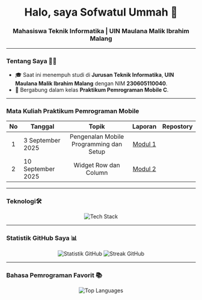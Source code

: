 <h1 align="center">Halo, saya Sofwatul Ummah 👋</h1>
<h3 align="center">Mahasiswa Teknik Informatika | UIN Maulana Malik Ibrahim Malang</h3>

---

### Tentang Saya 👩‍💻
- 🎓 Saat ini menempuh studi di **Jurusan Teknik Informatika**, **UIN Maulana Malik Ibrahim Malang** dengan NIM **230605110040**.
- 🚀 Bergabung dalam kelas **Praktikum Pemrograman Mobile C**.

---
### Mata Kuliah Praktikum Pemrograman Mobile
| No  | Tanggal  | Topik  | Laporan  | Repostory  |
| :------------: |------------| :------------: | :------------: | :------------: |
|1|3 September 2025|Pengenalan Mobile Programming dan Setup|[Modul 1](https://docs.google.com/document/d/13kxRRzh02LXXdD4EHpuPy63z7PcS1HGUGi_tVSdcuek/edit?usp=sharing)||
|2|10 September 2025|Widget Row dan Column|[Modul 2](https://docs.google.com/document/d/1lTSqgAMhp31znaxX5Rzlf12pUPfcNVQ6bnsPZtenRsY/edit?usp=sharing)|   |


---
### Teknologi🛠️
<p align="center">
  <img src="https://skillicons.dev/icons?i=py,django,js,nodejs,express,ts,mysql,php,html,css,postgres,prisma,redis" alt="Tech Stack" />
</p>

---

### Statistik GitHub Saya 📊
<p align="center">
  <img src="https://github-readme-stats.vercel.app/api?username=Sofwatulu&show_icons=true&theme=tokyonight&hide_rank=true" alt="Statistik GitHub" />
  <img src="https://github-readme-streak-stats.herokuapp.com/?user=Sofwatulu&theme=tokyonight" alt="Streak GitHub" />
</p>

---

### Bahasa Pemrograman Favorit 📚
<p align="center">
  <img src="https://github-readme-stats.vercel.app/api/top-langs/?username=Sofwatulu&layout=compact&theme=tokyonight" alt="Top Languages" />
</p>
